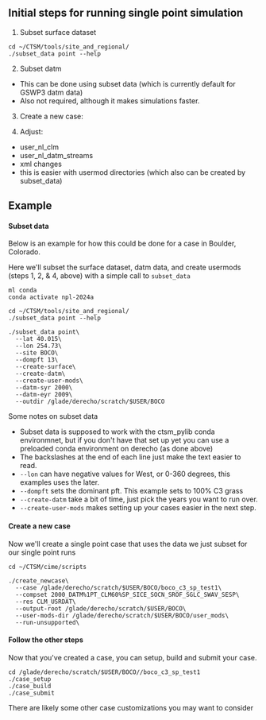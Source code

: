 ## Initial steps for running single point simulation

1. Subset surface dataset
```
cd ~/CTSM/tools/site_and_regional/
./subset_data point --help
```

2. Subset datm
  - This can be done using subset data (which is currently default for GSWP3 datm data)
  - Also not required, although it makes simulations faster.

3. Create a new case:

4. Adjust:
  - user_nl_clm
  - user_nl_datm_streams
  - xml changes
  - this is easier with usermod directories (which also can be created by subset_data)

## Example
#### Subset data
Below is an example for how this could be done for a case in Boulder, Colorado.

Here we'll subset the surface dataset, datm data, and create usermods (steps 1, 2, & 4, above) with a simple call to `subset_data`

```
ml conda
conda activate npl-2024a

cd ~/CTSM/tools/site_and_regional/
./subset_data point --help

./subset_data point\
  --lat 40.015\ 
  --lon 254.73\ 
  --site BOCO\ 
  --dompft 13\ 
  --create-surface\ 
  --create-datm\ 
  --create-user-mods\ 
  --datm-syr 2000\ 
  --datm-eyr 2009\ 
  --outdir /glade/derecho/scratch/$USER/BOCO

```

Some notes on subset data
- Subset data is supposed to work with the ctsm_pylib conda environmnet, 
but if you don't have that set up yet you can use a preloaded conda environment on derecho (as done above)
- The backslashes at the end of each line just make the text easier to read.
- `--lon` can have negative values for West, or 0-360 degrees, this examples uses the later.
- `--dompft` sets the dominant pft.  This example sets to 100% C3 grass
- `--create-datm` take a bit of time, just pick the years you want to run over.
- `--create-user-mods` makes setting up your cases easier in the next step.

#### Create a new case
Now we'll create a single point case that uses the data we just subset for our single point runs

```
cd ~/CTSM/cime/scripts

./create_newcase\
  --case /glade/derecho/scratch/$USER/BOCO/boco_c3_sp_test1\ 
  --compset 2000_DATM%1PT_CLM60%SP_SICE_SOCN_SROF_SGLC_SWAV_SESP\
  --res CLM_USRDAT\
  --output-root /glade/derecho/scratch/$USER/BOCO\
  --user-mods-dir /glade/derecho/scratch/$USER/BOCO/user_mods\
  --run-unsupported\

```

#### Follow the other steps
Now that you've created a case, you can setup, build and submit your case.  
```
cd /glade/derecho/scratch/$USER/BOCO//boco_c3_sp_test1 
./case_setup
./case_build
./case_submit

```

There are likely some other case customizations you may want to consider

